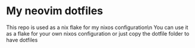 # My neovim dotfiles

This repo is used as a nix flake for my nixos configuration\n 
You can use it as a flake for your own nixos configuration or just copy the dotfile folder to have dotfiles
